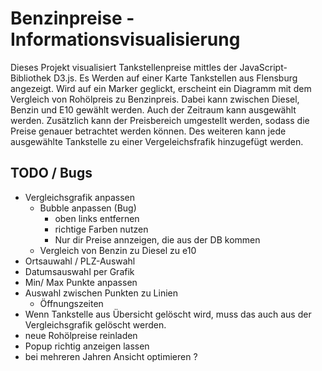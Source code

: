 # Benzinpreise - Informationsvisualisierung
Dieses Projekt visualisiert Tankstellenpreise mittles der JavaScript-Bibliothek
D3.js. Es Werden auf einer Karte Tankstellen aus Flensburg angezeigt. Wird auf
ein Marker geglickt, erscheint ein Diagramm mit dem Vergleich von Rohölpreis 
zu Benzinpreis. Dabei kann zwischen Diesel, Benzin und E10 gewählt werden. Auch 
der Zeitraum kann ausgewählt werden. Zusätzlich kann der Preisbereich umgestellt 
werden, sodass die Preise genauer betrachtet werden können. Des weiteren kann jede
ausgewählte Tankstelle zu einer Vergeleichsfrafik hinzugefügt werden.

## TODO / Bugs
- Vergleichsgrafik anpassen
   - Bubble anpassen (Bug) 
        - oben links entfernen
        - richtige Farben nutzen
        - Nur dir Preise annzeigen, die aus der DB kommen
   - Vergleich von Benzin zu Diesel zu e10
- Ortsauwahl / PLZ-Auswahl
- Datumsauswahl per Grafik
- Min/ Max Punkte anpassen
- Auswahl zwischen Punkten zu Linien
    - Öffnungszeiten 
- Wenn Tankstelle aus Übersicht gelöscht wird, muss das auch aus der Vergleichsgrafik gelöscht werden.
- neue Rohölpreise reinladen
- Popup richtig anzeigen lassen
- bei mehreren Jahren Ansicht optimieren ?